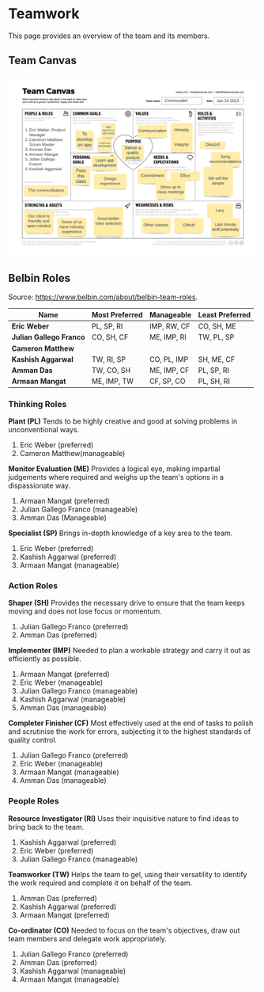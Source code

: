 # Teamwork

This page provides an overview of the team and its members.

## Team Canvas

![Alt text](Teamcanvas.png "a title")

## Belbin Roles

Source: https://www.belbin.com/about/belbin-team-roles.


| Name                      | Most Preferred | Manageable     | Least Preferred|
| --------------------------| ---------------| ---------------| ---------------|
| **Eric Weber**            | PL, SP, RI     | IMP, RW, CF    | CO, SH, ME     |
| **Julian Gallego Franco** | CO, SH, CF     | ME, IMP, RI    | TW, PL, SP     |
| **Cameron Matthew**       |                |                |                |
| **Kashish Aggarwal**      | TW, RI, SP     | CO, PL, IMP    | SH, ME, CF     |
| **Amman Das**             | TW, CO, SH     | ME, IMP, CF    | PL, SP, RI     |
| **Armaan Mangat**         | ME, IMP, TW    | CF, SP, CO     | PL, SH, RI     |

 ### Thinking Roles

 **Plant (PL)**
 Tends to be highly creative and good at solving problems in unconventional ways.

 1. Eric Weber (preferred)
 2. Cameron Matthew(manageable)

 **Monitor Evaluation (ME)**
 Provides a logical eye, making impartial judgements where required and weighs up the team's options in a dispassionate way.

 1. Armaan Mangat (preferred)
 2. Julian Gallego Franco (manageable)
 3. Amman Das (Manageable)

 **Specialist (SP)**
 Brings in-depth knowledge of a key area to the team.

 1. Eric Weber (preferred)
 2. Kashish Aggarwal (preferred)
 2. Armaan Mangat (manageable)

 ### Action Roles

 **Shaper (SH)**
 Provides the necessary drive to ensure that the team keeps moving and does not lose focus or momentum.

 1. Julian Gallego Franco (preferred)
 2. Amman Das (preferred)

 **Implementer (IMP)**
 Needed to plan a workable strategy and carry it out as efficiently as possible.

 1. Armaan Mangat (preferred)
 2. Eric Weber (manageable)
 3. Julian Gallego Franco (manageable)
 4. Kashish Aggarwal (manageable)
 5. Amman Das (manageable)

 **Completer Finisher (CF)**
 Most effectively used at the end of tasks to polish and scrutinise the work for errors, subjecting it to the highest standards of quality control.

 1. Julian Gallego Franco (preferred)
 2. Eric Weber (manageable)
 3. Armaan Mangat (manageable)
 4. Amman Das (manageable)

 ### People Roles

 **Resource Investigator (RI)**
 Uses their inquisitive nature to find ideas to bring back to the team.
 
 1. Kashish Aggarwal (preferred)
 2. Eric Weber (preferred)
 3. Julian Gallego Franco (manageable)

 **Teamworker (TW)**
 Helps the team to gel, using their versatility to identify the work required and complete it on behalf of the team.

 1. Amman Das (preferred)
 2. Kashish Aggarwal (preferred)
 3. Armaan Mangat (preferred)

 **Co-ordinator (CO)**
 Needed to focus on the team's objectives, draw out team members and delegate work appropriately.

 1. Julian Gallego Franco (preferred)
 2. Amman Das (preferred)
 3. Kashish Aggarwal (manageable)
 4. Armaan Mangat (manageable)






